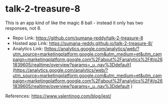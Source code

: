 # talk-2-treasure-8

This is an app kind of like the magic 8 ball - instead it only has two responses, not 8. 

- Repo Link: https://github.com/sumana-reddy/talk-2-treasure-8
- Hosted app Link: https://sumana-reddy.github.io/talk-2-treasure-8/
- Analytics Link:
 [https://analytics.google.com/analytics/web/?utm_source=marketingplatform.google.com&utm_medium=et&utm_campaign=marketingplatform.google.com%2Fabout%2Fanalytics%2F#/p261839605/realtime/overview?params=_u..nav%3Ddefault](https://analytics.google.com/analytics/web/?utm_source=marketingplatform.google.com&utm_medium=et&utm_campaign=marketingplatform.google.com%2Fabout%2Fanalytics%2F#/p261839605/realtime/overview?params=_u..nav%3Ddefault
)


References:
https://www.valentinog.com/blog/jest/
